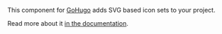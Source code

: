 This component for [GoHugo](https://gohugo.io/) adds SVG based icon sets to your project.

Read more about it [in the documentation](https://kollitsch.dev/gohugo/icons/).
